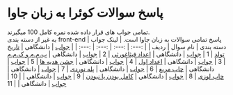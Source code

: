 # پاسخ سوالات کوئرا به زبان جاوا
تمامی جواب های قرار داده شده نمره کامل 100 میگیرند.
<br />به غیر از دسته بندی front-end پاسخ تمامی سوالات به زبان جاوا است.
| لینک جواب | دسته بندی | نام سوال | ردیف |
| :---: | :---: | :---: | :---: |
| [جواب]() | دانشگاهی | [تاریخ تولد](https://quera.org/problemset/615) | 1
| [جواب]() | دانشگاهی | [اعداد فیثاغورثی](https://quera.org/problemset/615) | 2
| [جواب]() | دانشگاهی | [ب.م.م و ک.م.م](https://quera.org/problemset/615) | 3
| [جواب]() | دانشگاهی | [اعداد اول](https://quera.org/problemset/615) | 4
| [جواب]() | دانشگاهی | [جشن هدیه ها](https://quera.org/problemset/615) | 5
| [جواب]() | دانشگاهی | [چاپ مربع](https://quera.org/problemset/615) | 6
| [جواب]() | دانشگاهی | [پله نوردی](https://quera.org/problemset/615) | 7
| [جواب]() | دانشگاهی | [چاپ لوزی](https://quera.org/problemset/615) | 8
| [جواب]() | دانشگاهی | [کامل بودن یا نبودن](https://quera.org/problemset/615) | 9
| [جواب]() | دانشگاهی | [](https://quera.org/problemset/615) | 10
| [جواب]() | دانشگاهی | [](https://quera.org/problemset/615) | 11






